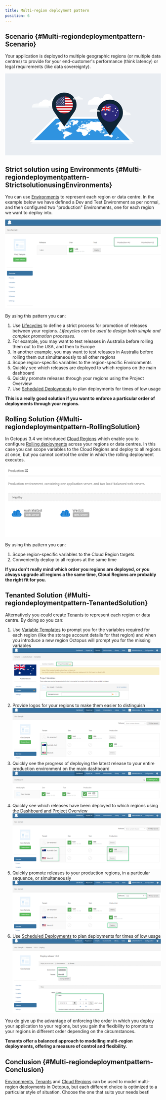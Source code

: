 ```yaml
---
title: Multi-region deployment pattern
position: 6
---
```



## Scenario {#Multi-regiondeploymentpattern-Scenario}


Your application is deployed to multiple geographic regions (or multiple data centres) to provide for your end-customer's performance (think latency) or legal requirements (like data sovereignty).


![](/docs/images/5670886/5865791.png "width=500")

## Strict solution using Environments {#Multi-regiondeploymentpattern-StrictsolutionusingEnvironments}


You can use [Environments](/docs/key-concepts/environments/index.md) to represent each region or data centre. In the example below we have defined a Dev and Test Environment as per normal, and then configured two "production" Environments, one for each region we want to deploy into.


![](/docs/images/5670886/5865781.png "width=500")


By using this pattern you can:

1. Use [Lifecycles](/docs/key-concepts/lifecycles.md) to define a strict process for promotion of releases between your regions. *Lifecycles can be used to design both simple and complex promotion processes.*
 1. For example, you may want to test releases in Australia before rolling them out to the USA, and then to Europe
 2. In another example, you may want to test releases in Australia before rolling them out simultaneously to all other regions
2. Scope region-specific variables to the region-specific Environments
3. Quickly see which releases are deployed to which regions on the main dashboard
4. Quickly promote releases through your regions using the Project Overview
5. Use [Scheduled Deployments](/docs/deploying-applications/scheduled-deployments.md) to plan deployments for times of low usage



**This is a really good solution if you want to enforce a particular order of deployments through your regions.**




## Rolling Solution {#Multi-regiondeploymentpattern-RollingSolution}


In Octopus 3.4 we introduced [Cloud Regions](/docs/deployment-targets/cloud-regions.md) which enable you to configure [Rolling deployments](/docs/patterns/rolling-deployments.md) across your regions or data centres. In this case you can scope variables to the Cloud Regions and deploy to all regions at once, but you cannot control the order in which the rolling deployment executes.


![](/docs/images/5670886/5865782.png "width=500")


By using this pattern you can:

1. Scope region-specific variables to the Cloud Region targets
2. Conveniently deploy to all regions at the same time



**If you don't really mind which order you regions are deployed, or you always upgrade all regions a the same time, Cloud Regions are probably the right fit for you.**

## Tenanted Solution {#Multi-regiondeploymentpattern-TenantedSolution}


Alternatively you could create [Tenants](/docs/key-concepts/tenants/index.md) to represent each region or data centre. By doing so you can:

1. Use [Variable Templates](/docs/deploying-applications/variables/variable-templates.md) to prompt you for the variables required for each region (like the storage account details for that region) and when you introduce a new region Octopus will prompt you for the missing variables
![](/docs/images/5670886/5865790.png "width=500")
2. Provide logos for your regions to make them easier to distinguish
![](/docs/images/5670886/5865788.png "width=500")
3. Quickly see the progress of deploying the latest release to your entire production environment on the main dashboard
![](/docs/images/5670886/5865785.png "width=500")
4. Quickly see which releases have been deployed to which regions using the Dashboard and Project Overview
![](/docs/images/5670886/5865786.png "width=500")
5. Quickly promote releases to your production regions, in a particular sequence, or simultaneously
![](/docs/images/5670886/5865789.png "width=500")
6. Use [Scheduled Deployments](/docs/deploying-applications/scheduled-deployments.md) to plan deployments for times of low usage
![](/docs/images/5670886/5865787.png "width=500")






You do give up the advantage of enforcing the order in which you deploy your application to your regions, but you gain the flexibility to promote to your regions in different order depending on the circumstances.


**Tenants offer a balanced approach to modelling multi-region deployments, offering a measure of control and flexibility.**

## Conclusion {#Multi-regiondeploymentpattern-Conclusion}


[Environments](/docs/key-concepts/environments/index.md), [Tenants](/docs/key-concepts/tenants/index.md) and [Cloud Regions](/docs/deployment-targets/cloud-regions.md) can be used to model multi-region deployments in Octopus, but each different choice is optimized to a particular style of situation. Choose the one that suits your needs best!
